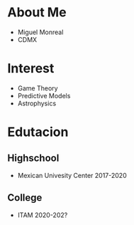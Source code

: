 # About Me
 - Miguel Monreal
 - CDMX

# Interest 
 - Game Theory
 - Predictive Models
 - Astrophysics

# Edutacion 
## Highschool 
- Mexican Univesity Center  2017-2020

## College 
- ITAM   2020-202?


